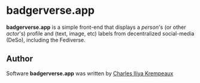 # badgerverse.app

**badgerverse.app** is a simple front-end that displays a _person_'s (or other _actor_'s) profile and (text, image, etc) labels from decentralized social-media (DeSo), including the Fediverse.

## Author

Software **badgerverse.app** was written by [Charles Iliya Krempeaux](http://reiver.link)
